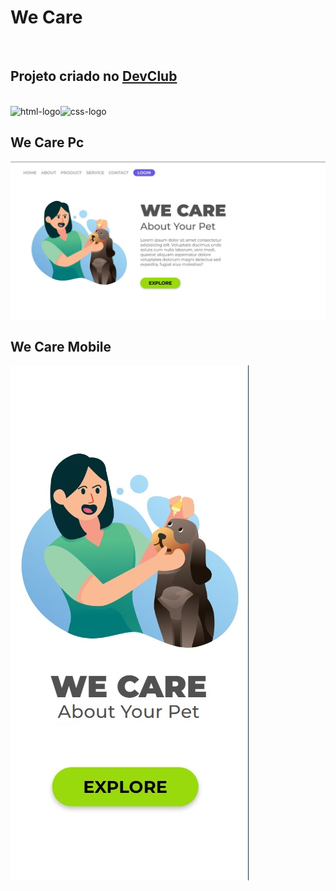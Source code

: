 <h1>We Care</h1>
<br>
<h2>Projeto criado no <a href="https://rodolfomori.com.br/devclub-comercial/">DevClub<a> </h2> 
<br>
<img src="https://img.shields.io/badge/HTML5-E34F26?style=for-the-badge&logo=html5&logoColor=white" alt="html-logo" /><img src="https://img.shields.io/badge/CSS3-1572B6?style=for-the-badge&logo=css3&logoColor=white" alt="css-logo"/> 
<h2>We Care Pc</h2>
<img src="https://github.com/vitorandrade222/Projeto-we-care-git/blob/master/img/we%20pc.jpg" alt="site-pc">
<h2>We Care Mobile</h2>
<img src="https://github.com/vitorandrade222/Projeto-we-care-git/blob/master/img/we%20care%20mobile.jpg" alt="site-mobile">
